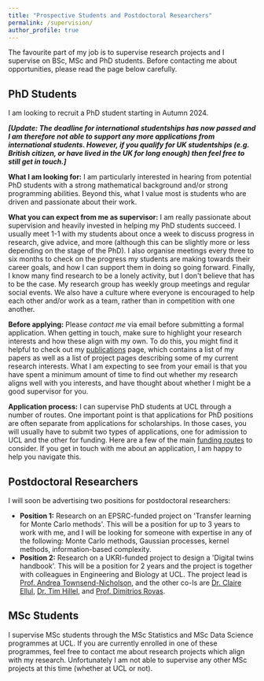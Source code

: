 ```yaml
---
title: "Prospective Students and Postdoctoral Researchers"
permalink: /supervision/
author_profile: true
---
```


The favourite part of my job is to supervise research projects and I supervise on BSc, MSc and PhD students. Before contacting me about opportunities, please read the page below carefully.

## PhD Students

I am looking to recruit a PhD student starting in Autumn 2024. 

***[Update: The deadline for international studentships has now passed and I am therefore not able to support any more applications from international students. However, if you qualify for UK studentships (e.g. British citizen, or have lived in the UK for long enough) then feel free to still get in touch.]***

**What I am looking for:** 
I am particularly interested in hearing from potential PhD students with a strong mathematical background and/or strong programming abilities. Beyond this, what I value most is students who are driven and passionate about their work.

**What you can expect from me as supervisor:** I am really passionate about supervision and heavily invested in helping my PhD students succeed. I usually meet 1-1 with my students about once a week to discuss progress in research, give advice, and more (although this can be slightly more or less depending on the stage of the PhD). I also organise meetings every three to six months to check on the progress my students are making towards their career goals, and how I can support them in doing so going forward. Finally, I know many find research to be a lonely activity, but I don't believe that has to be the case. My research group has weekly group meetings and regular social events. We also have a culture where everyone is encouraged to help each other and/or work as a team, rather than in competition with one another. 

**Before applying:** Please *contact me* via email before submitting a formal application. When getting in touch, make sure to highlight your research interests and how these align with my own. To do this, you might find it helpful to check out my [publications](https://fxbriol.github.io/publications/) page, which contains a list of my papers as well as a list of project pages describing some of my current research interests. What I am expecting to see from your email is that you have spent a minimum amount of time to find out whether my research aligns well with you interests, and have thought about whether I might be a good supervisor for you.

**Application process:** I can supervise PhD students at UCL through a number of routes. One important point is that applications for PhD positions are often separate from applications for scholarships. In those cases, you will usually have to submit two types of applications, one for admission to UCL and the other for funding. Here are a few of the main [funding routes](https://fxbriol.github.io/supervision/funding/) to consider. If you get in touch with me about an application, I am happy to help you navigate this.

## Postdoctoral Researchers
I will soon be advertising two positions for postdoctoral researchers:
* **Position 1:** Research on an EPSRC-funded project on 'Transfer learning for Monte Carlo methods'. This will be a position for up to 3 years to work with me, and I will be looking for someone with expertise in any of the following: Monte Carlo methods, Gaussian processes, kernel methods, information-based complexity.
* **Position 2:** Research on a UKRI-funded project to design a 'Digital twins handbook'. This will be a position for 2 years and the project is together with colleagues in Engineering and Biology at UCL. The project lead is [Prof. Andrea Townsend-Nicholson](https://www.ucl.ac.uk/biosciences/people/townsend-nicholson-andrea), and the other co-Is are [Dr. Claire Ellul](https://www.ucl.ac.uk/civil-environmental-geomatic-engineering/people/dr-claire-ellul), [Dr. Tim Hillel](https://www.ucl.ac.uk/civil-environmental-geomatic-engineering/people/dr-tim-hillel), and [Prof. Dimitrios Rovas](https://www.ucl.ac.uk/bartlett/environmental-design/dr-dimitrios-rovas).

## MSc Students

I supervise MSc students through the MSc Statistics and MSc Data Science programmes at UCL. If you are currently enrolled in one of these programmes, feel free to contact me about research projects which align with my research. Unfortunately I am not able to supervise any other MSc projects at this time (whether at UCL or not).
